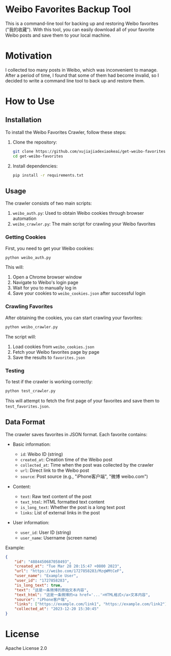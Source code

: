 # Weibo Favorites Backup Tool

This is a command-line tool for backing up and restoring Weibo favorites ("我的收藏"). With this tool, you can easily download all of your favorite Weibo posts and save them to your local machine.

# Motivation

I collected too many posts in Weibo, which was inconvenient to manage. After a period of time, I found that some of them had become invalid, so I decided to write a command line tool to back up and restore them.

# How to Use

## Installation

To install the Weibo Favorites Crawler, follow these steps:

1. Clone the repository:
    ```bash
    git clone https://github.com/xujiajiadexiaokeai/get-weibo-favorites.git
    cd get-weibo-favorites
    ```

2. Install dependencies:
    ```bash
    pip install -r requirements.txt
    ```

## Usage

The crawler consists of two main scripts:

1. `weibo_auth.py`: Used to obtain Weibo cookies through browser automation
2. `weibo_crawler.py`: The main script for crawling your Weibo favorites

### Getting Cookies

First, you need to get your Weibo cookies:

```bash
python weibo_auth.py
```

This will:
1. Open a Chrome browser window
2. Navigate to Weibo's login page
3. Wait for you to manually log in
4. Save your cookies to `weibo_cookies.json` after successful login

### Crawling Favorites

After obtaining the cookies, you can start crawling your favorites:

```bash
python weibo_crawler.py
```

The script will:
1. Load cookies from `weibo_cookies.json`
2. Fetch your Weibo favorites page by page
3. Save the results to `favorites.json`

### Testing

To test if the crawler is working correctly:

```bash
python test_crawler.py
```

This will attempt to fetch the first page of your favorites and save them to `test_favorites.json`.

## Data Format

The crawler saves favorites in JSON format. Each favorite contains:

- Basic information:
  - `id`: Weibo ID (string)
  - `created_at`: Creation time of the Weibo post
  - `collected_at`: Time when the post was collected by the crawler
  - `url`: Direct link to the Weibo post
  - `source`: Post source (e.g., "iPhone客户端", "微博 weibo.com")

- Content:
  - `text`: Raw text content of the post
  - `text_html`: HTML formatted text content
  - `is_long_text`: Whether the post is a long text post
  - `links`: List of external links in the post

- User information:
  - `user_id`: User ID (string)
  - `user_name`: Username (screen name)

Example:
```json
{
    "id": "4884450687058493",
    "created_at": "Tue Mar 28 20:15:47 +0800 2023",
    "url": "https://weibo.com/1727858283/MzqWMtCeF",
    "user_name": "Example User",
    "user_id": "1727858283",
    "is_long_text": true,
    "text": "这是一条微博的原始文本内容",
    "text_html": "这是一条微博的<a href='...'>HTML格式</a>文本内容",
    "source": "iPhone客户端",
    "links": ["https://example.com/link1", "https://example.com/link2"],
    "collected_at": "2023-12-20 15:30:45"
}
```

# License
Apache License 2.0